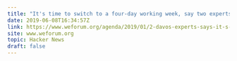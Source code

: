 ```yaml
---
title: "It's time to switch to a four-day working week, say two experts"
date: 2019-06-08T16:34:57Z
link: https://www.weforum.org/agenda/2019/01/2-davos-experts-says-it-s-time-to-switch-to-a-four-day-working-week/?utm_medium=RSS&utm_source=hune
site: www.weforum.org
topic: Hacker News
draft: false
---
```

